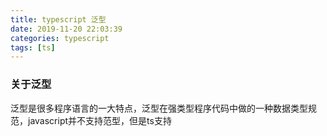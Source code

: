 ```yaml
---
title: typescript 泛型
date: 2019-11-20 22:03:39
categories: typescript
tags: [ts]
---
```


### 关于泛型
泛型是很多程序语言的一大特点，泛型在强类型程序代码中做的一种数据类型规范，javascript并不支持范型，但是ts支持

###
```ts

```